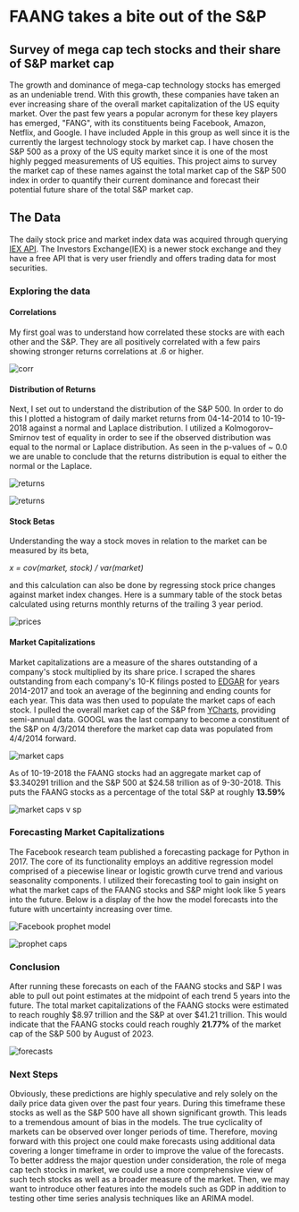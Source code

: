 # FAANG takes a bite out of the S&P
## Survey of mega cap tech stocks and their share of S&amp;P market cap

  The growth and dominance of mega-cap technology stocks has emerged as an undeniable trend. With this growth,  these companies have taken an ever increasing share of the overall market capitalization of the US equity market. Over the past few years a popular acronym for these key players has emerged, "FANG", with its constituents being Facebook, Amazon, Netflix, and Google. I have included Apple in this group as well since it is the currently the largest technology stock by market cap. I have chosen the S&P 500 as a proxy of the US equity market since it is one of the most highly pegged measurements of US equities. This project aims to survey the market cap of these names against the total market cap of the S&P 500 index in order to quantify their current dominance and forecast their potential future share of the total S&P market cap.

## The Data
  The daily stock price and market index data was acquired through querying [IEX API](https://iextrading.com/developer/docs/). The Investors Exchange(IEX) is a newer stock exchange and they have a free API that is very user friendly and offers trading data for most securities.  
### Exploring the data

#### Correlations
  My first goal was to understand how correlated these stocks are with each other and the S&P.  They are all positively correlated with a few pairs showing stronger returns correlations at .6 or higher.

  ![corr](/images/corr.png)
#### Distribution of Returns
  Next, I set out to understand the distribution of the S&P 500. In order to do this I plotted a histogram of daily market returns from 04-14-2014 to 10-19-2018 against a normal and Laplace distribution. I utilized a Kolmogorov–Smirnov test of equality in order to see if the observed distribution was equal to the normal or Laplace distribution. As seen in the p-values of ~ 0.0 we are unable to conclude that the returns distribution is equal to either the normal or the Laplace.   

  ![returns](/images/normal.png)

  ![returns](/images/laplace.png)

#### Stock Betas
  Understanding the way a stock moves in relation to the market can be measured by its beta,

  *x = cov(market, stock) / var(market)*

  and this calculation can also be done by regressing stock price changes against market index changes. Here is a summary table of the stock betas calculated using returns monthly returns of the trailing 3 year period.

  ![prices](/images/beta_changes.png)

#### Market Capitalizations
  Market capitalizations are a measure of the shares outstanding of a company's stock multiplied by its share price. I scraped the shares outstanding from each company's 10-K filings posted to [EDGAR](https://www.sec.gov/edgar/searchedgar/companysearch.html) for years 2014-2017 and took an average of the beginning and ending counts for each year. This data was then used to populate the market caps of each stock. I pulled the overall market cap of the S&P from [YCharts](https://ycharts.com/indicators/sandp_500_market_cap), providing semi-annual data. GOOGL was the last company to become a constituent of the S&P on 4/3/2014 therefore the market cap data was populated from 4/4/2014 forward.

  ![market caps](/images/faangshare.png)

  As of 10-19-2018 the FAANG stocks had an aggregate market cap of \$3.340291 trillion and the S&amp;P 500 at \$24.58 trillion as of 9-30-2018. This puts the FAANG stocks as a percentage of the total S&amp;P at roughly **13.59%**

  ![market caps v sp](/images/faang%.png)

### Forecasting Market Capitalizations

  The Facebook research team published a forecasting package for Python in 2017. The core of its functionality employs an additive regression model comprised of a piecewise linear or logistic growth curve trend and various seasonality components. I utilized their forecasting tool to gain insight on what the market caps of the FAANG stocks and S&P might look like 5 years into the future. Below is a display of the how the model forecasts into the future with uncertainty increasing over time.

  ![Facebook prophet model](/images/fbforecast.png)

  ![prophet caps](/images/faangforecast.png)



### Conclusion
  After running these forecasts on each of the FAANG stocks and S&P I was able to pull out point estimates at the midpoint of each trend 5 years into the future. The total market capitalizations of the FAANG stocks were estimated to reach roughly \$8.97 trillion and the S&P at over $41.21 trillion. This would indicate that the FAANG stocks could reach roughly **21.77%** of the market cap of the S&P 500 by August of 2023.  

  ![forecasts](/images/finalforecast.png)


### Next Steps

  Obviously, these predictions are highly speculative and rely solely on the daily price data given over the past four years. During this timeframe these stocks as well as the S&P 500 have all shown significant growth. This leads to a tremendous amount of bias in the models. The true cyclicality of markets can be observed over longer periods of time. Therefore, moving forward with this project one could make forecasts using additional data covering a longer timeframe in order to improve the value of the forecasts. To better address the major question under consideration, the role of mega cap tech stocks in market, we could use a more comprehensive view of such tech stocks as well as a broader measure of the market. Then, we may want to introduce other features into the models such as GDP in addition to testing other time series analysis techniques like an ARIMA model.       
